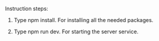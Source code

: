 Instruction steps:

1) Type npm install. For installing all the needed packages.

2) Type npm run dev. For starting the server service. 
